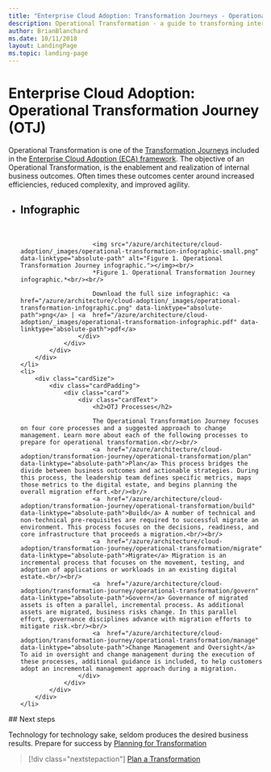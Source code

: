 ```yaml
---
title: "Enterprise Cloud Adoption: Transformation Journeys - Operational Transformation"
description: Operational Transformation - a guide to transforming internal operations - IT, Finance, and beyond
author: BrianBlanchard
ms.date: 10/11/2018
layout: LandingPage
ms.topic: landing-page
---
```


# Enterprise Cloud Adoption: Operational Transformation Journey (OTJ)

Operational Transformation is one of the [Transformation Journeys](../overview.md) included in the [Enterprise Cloud Adoption (ECA) framework](../../overview.md). The objective of an Operational Transformation, is the enablement and realization of internal business outcomes. Often times these outcomes center around increased efficiencies, reduced complexity, and improved agility.

<ul class="panelContent cardsL">
    <li>
        <div class="cardSize">
            <div class="cardPadding">
                <div class="card">
                    <div class="cardText">
                        <h2>Infographic</h2><br/>
                        
                        <img src="/azure/architecture/cloud-adoption/_images/operational-transformation-infographic-small.png"  data-linktype="absolute-path" alt="Figure 1. Operational Transformation Journey infographic."></img><br/>
                        *Figure 1. Operational Transformation Journey infographic.*<br/><br/>

                        Download the full size infographic: <a  href="/azure/architecture/cloud-adoption/_images/operational-transformation-infographic.png" data-linktype="absolute-path">png</a> | <a  href="/azure/architecture/cloud-adoption/_images/operational-transformation-infographic.pdf" data-linktype="absolute-path">pdf</a>
                    </div>
                </div>
            </div>
        </div>
    </li>
    <li>
        <div class="cardSize">
            <div class="cardPadding">
                <div class="card">
                    <div class="cardText">
                        <h2>OTJ Processes</h2>

                        The Operational Transformation Journey focuses on four core processes and a suggested approach to change management. Learn more about each of the following processes to prepare for operational transformation.<br/><br/>
                        <a  href="/azure/architecture/cloud-adoption/transformation-journey/operational-transformation/plan" data-linktype="absolute-path">Plan</a> This process bridges the divide between business outcomes and actionable strategies. During this process, the leadership team defines specific metrics, maps those metrics to the digital estate, and begins planning the overall migration effort.<br/><br/>
                        <a  href="/azure/architecture/cloud-adoption/transformation-journey/operational-transformation/build" data-linktype="absolute-path">Build</a> A number of technical and non-technical pre-requisites are required to successful migrate an environment. This process focuses on the decisions, readiness, and core infrastructure that proceeds a migration.<br/><br/>
                        <a  href="/azure/architecture/cloud-adoption/transformation-journey/operational-transformation/migrate" data-linktype="absolute-path">Migrate</a> Migration is an incremental process that focuses on the movement, testing, and adoption of applications or workloads in an existing digital estate.<br/><br/>
                        <a  href="/azure/architecture/cloud-adoption/transformation-journey/operational-transformation/govern" data-linktype="absolute-path">Govern</a> Governance of migrated assets is often a parallel, incremental process. As additional assets are migrated, business risks change. In this parallel effort, governance disciplines advance with migration efforts to mitigate risk.<br/><br/>
                        <a  href="/azure/architecture/cloud-adoption/transformation-journey/operational-transformation/manage" data-linktype="absolute-path">Change Management and Oversight</a> To aid in oversight and change management during the execution of these processes, additional guidance is included, to help customers adopt an incremental management approach during a migration.
                    </div>
                </div>
            </div>
        </div>
    </li>
</ul>
## Next steps

Technology for technology sake, seldom produces the desired business results. Prepare for success by [Planning for Transformation](plan.md)

> [!div class="nextstepaction"]
> [Plan a Transformation](plan.md)